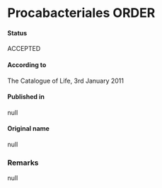 Procabacteriales ORDER
=======

#### Status
ACCEPTED

#### According to
The Catalogue of Life, 3rd January 2011

#### Published in
null

#### Original name
null

### Remarks
null